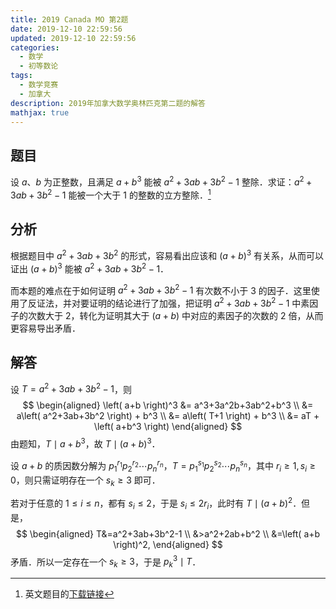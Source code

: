```yaml
---
title: 2019 Canada MO 第2题
date: 2019-12-10 22:59:56
updated: 2019-12-10 22:59:56
categories:
  - 数学
  - 初等数论
tags:
  - 数学竞赛
  - 加拿大
description: 2019年加拿大数学奥林匹克第二题的解答
mathjax: true
---
```


## 题目

设 $a$、$b$ 为正整数，且满足 $a+b^3$ 能被 $a^2+3ab+3b^2-1$ 整除．求证：$a^2+3ab+3b^2-1$ 能被一个大于 $1$ 的整数的立方整除．[^1]

## 分析

根据题目中 $a^2+3ab+3b^2$ 的形式，容易看出应该和 $(a+b)^3$ 有关系，从而可以证出 $(a+b)^3$  能被 $a^2+3ab+3b^2-1$．

而本题的难点在于如何证明 $a^2+3ab+3b^2-1$ 有次数不小于 $3$ 的因子．这里使用了反证法，并对要证明的结论进行了加强，把证明 $a^2+3ab+3b^2-1$ 中素因子的次数大于 $2$，转化为证明其大于 $(a+b)$ 中对应的素因子的次数的 $2$ 倍，从而更容易导出矛盾．

## 解答

设 $T=a^2+3ab+3b^2-1$，则
$$
    \begin{aligned}
        \left( a+b \right)^3 &= a^3+3a^2b+3ab^2+b^3 \\
        &= a\left( a^2+3ab+3b^2 \right) + b^3 \\
        &= a\left( T+1 \right) + b^3 \\
        &= aT + \left( a+b^3 \right)
    \end{aligned}
$$
由题知，$T \mid a+b^3$，故 $T \mid \left( a+b \right)^3$．

设 $a+b$ 的质因数分解为 $p_1^{r_1}p_2^{r_2} \cdots p_n^{r_n}$，$T = p_1^{s_1}p_2^{s_2} \cdots p_n^{s_n}$，其中 $r_i\geqslant 1, s_i\geqslant 0$，则只需证明存在一个 $s_k\geqslant 3$ 即可．

若对于任意的 $1 \leqslant i \leqslant n$，都有 $s_i \leqslant 2$，于是 $s_i \leqslant 2r_i$，此时有 $T \mid \left( a+b \right)^2$．但是，
$$
    \begin{aligned}
        T&=a^2+3ab+3b^2-1 \\
         &>a^2+2ab+b^2 \\
         &=\left( a+b \right)^2,
    \end{aligned}
$$
矛盾．所以一定存在一个 $s_k\geqslant 3$，于是 $p_k^3\mid T$．


[^1]: 英文题目的[下载链接](https://cms.math.ca/Competitions/CMO/archive/exam2019.pdf)
